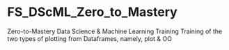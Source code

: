 # FS_DScML_Zero_to_Mastery
Zero-to-Mastery Data Science &amp; Machine Learning Training
Training of the two types of plotting from Dataframes, namely, plot & OO
